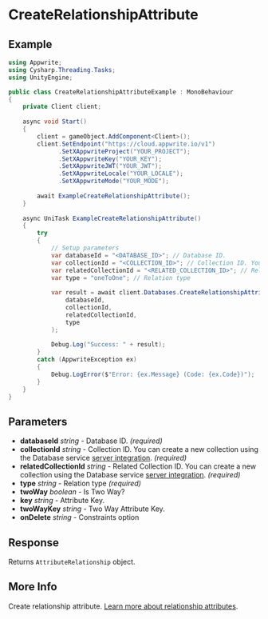 # CreateRelationshipAttribute

## Example

```csharp
using Appwrite;
using Cysharp.Threading.Tasks;
using UnityEngine;

public class CreateRelationshipAttributeExample : MonoBehaviour
{
    private Client client;
    
    async void Start()
    {
        client = gameObject.AddComponent<Client>();
        client.SetEndpoint("https://cloud.appwrite.io/v1")
              .SetXAppwriteProject("YOUR_PROJECT");
              .SetXAppwriteKey("YOUR_KEY");
              .SetXAppwriteJWT("YOUR_JWT");
              .SetXAppwriteLocale("YOUR_LOCALE");
              .SetXAppwriteMode("YOUR_MODE");
        
        await ExampleCreateRelationshipAttribute();
    }
    
    async UniTask ExampleCreateRelationshipAttribute()
    {
        try
        {
            // Setup parameters
            var databaseId = "<DATABASE_ID>"; // Database ID.
            var collectionId = "<COLLECTION_ID>"; // Collection ID. You can create a new collection using the Database service [server integration](https://appwrite.io/docs/server/databases#databasesCreateCollection).
            var relatedCollectionId = "<RELATED_COLLECTION_ID>"; // Related Collection ID. You can create a new collection using the Database service [server integration](https://appwrite.io/docs/server/databases#databasesCreateCollection).
            var type = "oneToOne"; // Relation type
            
            var result = await client.Databases.CreateRelationshipAttributeAsync(
                databaseId,
                collectionId,
                relatedCollectionId,
                type
            );
            
            Debug.Log("Success: " + result);
        }
        catch (AppwriteException ex)
        {
            Debug.LogError($"Error: {ex.Message} (Code: {ex.Code})");
        }
    }
}
```

## Parameters

- **databaseId** *string* - Database ID. *(required)*
- **collectionId** *string* - Collection ID. You can create a new collection using the Database service [server integration](https://appwrite.io/docs/server/databases#databasesCreateCollection). *(required)*
- **relatedCollectionId** *string* - Related Collection ID. You can create a new collection using the Database service [server integration](https://appwrite.io/docs/server/databases#databasesCreateCollection). *(required)*
- **type** *string* - Relation type *(required)*
- **twoWay** *boolean* - Is Two Way?
- **key** *string* - Attribute Key.
- **twoWayKey** *string* - Two Way Attribute Key.
- **onDelete** *string* - Constraints option

## Response

Returns `AttributeRelationship` object.
## More Info

Create relationship attribute. [Learn more about relationship attributes](https://appwrite.io/docs/databases-relationships#relationship-attributes).

